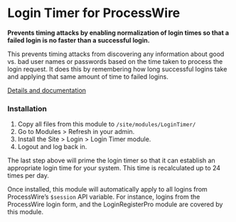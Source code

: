 # Login Timer for ProcessWire

**Prevents timing attacks by enabling normalization of login 
times so that a failed login is no faster than a successful login.**

This prevents timing attacks from discovering any information 
about good vs. bad user names or passwords based on the time 
taken to process the login request. It does this by remembering 
how long successful logins take and applying that same amount of 
time to failed logins.

[Details and documentation](https://processwire.com/blog/posts/timing-attacks-and-how-to-prevent-them)

### Installation 

1. Copy all files from this module to `/site/modules/LoginTimer/`
2. Go to Modules > Refresh in your admin.
3. Install the Site > Login > Login Timer module. 
4. Logout and log back in. 

The last step above will prime the login timer so that it can 
establish an appropriate login time for your system. This 
time is recalculated up to 24 times per day.

Once installed, this module will automatically apply to all logins
from ProcessWire’s `$session` API variable. For instance, logins
from the ProcessWire login form, and the LoginRegisterPro module
are covered by this module. 